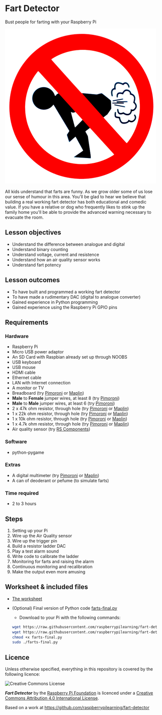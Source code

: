 # Fart Detector

Bust people for farting with your Raspberry Pi

![](images/cover.png)

All kids understand that farts are funny. As we grow older some of us lose our sense of humour in this area. You'll be glad to hear we believe that building a real working fart detector has both educational and comedic value. If you have a relative or dog who frequently likes to stink up the family home you'll be able to provide the advanced warning necessary to evacuate the room.

## Lesson objectives

- Understand the difference between analogue and digital
- Understand binary counting
- Understand voltage, current and resistence
- Understand how an air quality sensor works
- Understand fart potency

## Lesson outcomes

- To have built and programmed a working fart detector
- To have made a rudimentary DAC (digital to analogue converter) 
- Gained experience in Python programming
- Gained experience using the Raspberry Pi GPIO pins

## Requirements

### Hardware

- Raspberry Pi
- Micro USB power adaptor
- An SD Card with Raspbian already set up through NOOBS
- USB keyboard
- USB mouse
- HDMI cable
- Ethernet cable
- LAN with Internet connection
- A monitor or TV
- Breadboard (try [Pimoroni](http://shop.pimoroni.com/products/solderless-breadboard-400-point) or [Maplin](http://www.maplin.co.uk/p/ad-102-breadboard-ag10l))
- **Male** to **Female** jumper wires, at least 8 (try [Pimoroni](http://shop.pimoroni.com/products/jumper-jerky))
- **Male** to **Male** jumper wires, at least 6 (try [Pimoroni](http://shop.pimoroni.com/products/jumper-jerky))
-	2 x 47k ohm resistor, through hole (try [Pimoroni](http://shop.pimoroni.com/products/resistors) or [Maplin](http://www.maplin.co.uk/c/components/resistors))
-	1 x 22k ohm resistor, through hole (try [Pimoroni](http://shop.pimoroni.com/products/resistors) or [Maplin](http://www.maplin.co.uk/c/components/resistors))
- 1 x 10k ohm resistor, through hole (try [Pimoroni](http://shop.pimoroni.com/products/resistors) or [Maplin](http://www.maplin.co.uk/c/components/resistors))
- 1 x 4.7k ohm resistor, through hole (try [Pimoroni](http://shop.pimoroni.com/products/resistors) or [Maplin](http://www.maplin.co.uk/c/components/resistors))
-	Air quality sensor (try [RS Components](http://uk.rs-online.com/web/p/gas-detection/5389960))

### Software

- python-pygame

### Extras

- A digital multimeter (try [Pimoroni](http://shop.pimoroni.com/products/digital-multimeter) or [Maplin](http://www.maplin.co.uk/p/uni-trend-ut30b-digital-compact-multimeter-n15by))
- A can of deoderant or pefume (to simulate farts)

### Time required

- 2 to 3 hours

## Steps

1. Setting up your Pi
1. Wire up the Air Quality sensor
1. Wire up the trigger pin
1. Build a resistor ladder DAC
1. Play a test alarm sound
1. Write code to calibrate the ladder
1. Monitoring for farts and raising the alarm
1. Continuous monitoring and recalibration
1. Make the output even more amusing

## Worksheet & included files

- [The worksheet](WORKSHEET.md)
- (Optional) Final version of Python code [farts-final.py](./farts-final.py)
    - Download to your Pi with the following commands:

    ```bash
    wget https://raw.githubusercontent.com/raspberrypilearning/fart-detector/master/sounds/evacuate.mp3 --no-check-certificate
    wget https://raw.githubusercontent.com/raspberrypilearning/fart-detector/master/farts-final.py --no-check-certificate
    chmod +x farts-final.py
    sudo ./farts-final.py
    ```
## Licence

Unless otherwise specified, everything in this repository is covered by the following licence:

![Creative Commons License](http://i.creativecommons.org/l/by-sa/4.0/88x31.png)

***Fart Detector*** by the [Raspberry Pi Foundation](http://raspberrypi.org) is licenced under a [Creative Commons Attribution 4.0 International License](http://creativecommons.org/licenses/by-sa/4.0/).

Based on a work at https://github.com/raspberrypilearning/fart-detector
